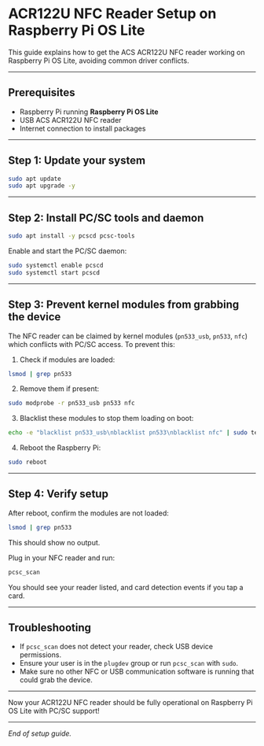 # ACR122U NFC Reader Setup on Raspberry Pi OS Lite

This guide explains how to get the ACS ACR122U NFC reader working on Raspberry Pi OS Lite, avoiding common driver conflicts.

---

## Prerequisites

- Raspberry Pi running **Raspberry Pi OS Lite**
- USB ACS ACR122U NFC reader
- Internet connection to install packages

---

## Step 1: Update your system

```bash
sudo apt update
sudo apt upgrade -y
```

---

## Step 2: Install PC/SC tools and daemon

```bash
sudo apt install -y pcscd pcsc-tools
```

Enable and start the PC/SC daemon:

```bash
sudo systemctl enable pcscd
sudo systemctl start pcscd
```

---

## Step 3: Prevent kernel modules from grabbing the device

The NFC reader can be claimed by kernel modules (`pn533_usb`, `pn533`, `nfc`) which conflicts with PC/SC access. To prevent this:

1. Check if modules are loaded:

```bash
lsmod | grep pn533
```

2. Remove them if present:

```bash
sudo modprobe -r pn533_usb pn533 nfc
```

3. Blacklist these modules to stop them loading on boot:

```bash
echo -e "blacklist pn533_usb\nblacklist pn533\nblacklist nfc" | sudo tee /etc/modprobe.d/blacklist-nfc.conf
```

4. Reboot the Raspberry Pi:

```bash
sudo reboot
```

---

## Step 4: Verify setup

After reboot, confirm the modules are not loaded:

```bash
lsmod | grep pn533
```

This should show no output.

Plug in your NFC reader and run:

```bash
pcsc_scan
```

You should see your reader listed, and card detection events if you tap a card.

---

## Troubleshooting

- If `pcsc_scan` does not detect your reader, check USB device permissions.
- Ensure your user is in the `plugdev` group or run `pcsc_scan` with `sudo`.
- Make sure no other NFC or USB communication software is running that could grab the device.

---

Now your ACR122U NFC reader should be fully operational on Raspberry Pi OS Lite with PC/SC support!

---

*End of setup guide.*
